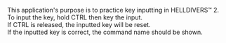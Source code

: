 This application's purpose is to practice key inputting in HELLDIVERS™ 2.  
To input the key, hold CTRL then key the input.  
If CTRL is released, the inputted key will be reset.  
If the inputted key is correct, the command name should be shown.  
